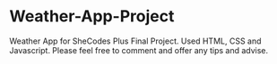 # Weather-App-Project
Weather App for SheCodes Plus Final Project.
Used HTML, CSS and Javascript.
Please feel free to comment and offer any tips and advise.

